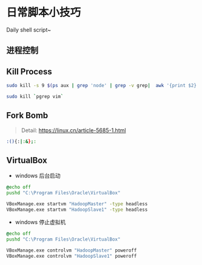 # 日常脚本小技巧

Daily shell script~

## 进程控制

## Kill Process

```bash
sudo kill -s 9 $(ps aux | grep 'node' | grep -v grep|  awk '{print $2}')
```

```bash
sudo kill `pgrep vim`
```

## Fork Bomb

> Detail: https://linux.cn/article-5685-1.html

```bash
:(){:|:&};:
```

## VirtualBox

- windows 后台启动

```cmd
@echo off
pushd "C:\Program Files\Oracle\VirtualBox"

VBoxManage.exe startvm "HadoopMaster" -type headless
VBoxManage.exe startvm "HadoopSlave1" -type headless
```

- windows 停止虚拟机

```cmd
@echo off
pushd "C:\Program Files\Oracle\VirtualBox"

VBoxManage.exe controlvm "HadoopMaster" poweroff 
VBoxManage.exe controlvm "HadoopSlave1" poweroff 
```
